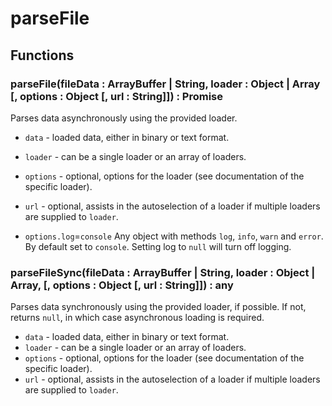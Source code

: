 # parseFile

## Functions

### parseFile(fileData : ArrayBuffer | String, loader : Object | Array [, options : Object [, url : String]]) : Promise<Any>

Parses data asynchronously using the provided loader.

- `data` - loaded data, either in binary or text format.
- `loader` - can be a single loader or an array of loaders.
- `options` - optional, options for the loader (see documentation of the specific loader).
- `url` - optional, assists in the autoselection of a loader if multiple loaders are supplied to `loader`.

- `options.log`=`console` Any object with methods `log`, `info`, `warn` and `error`. By default set to `console`. Setting log to `null` will turn off logging.

### parseFileSync(fileData : ArrayBuffer | String, loader : Object | Array, [, options : Object [, url : String]]) : any

Parses data synchronously using the provided loader, if possible. If not, returns `null`, in which case asynchronous loading is required.

- `data` - loaded data, either in binary or text format.
- `loader` - can be a single loader or an array of loaders.
- `options` - optional, options for the loader (see documentation of the specific loader).
- `url` - optional, assists in the autoselection of a loader if multiple loaders are supplied to `loader`.
